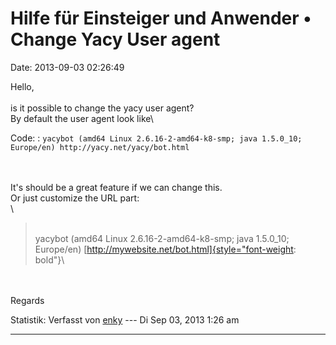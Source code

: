 Hilfe für Einsteiger und Anwender • Change Yacy User agent
==========================================================

Date: 2013-09-03 02:26:49

Hello,\
\
is it possible to change the yacy user agent?\
By default the user agent look like\

Code: 
:   `yacybot (amd64 Linux 2.6.16-2-amd64-k8-smp; java 1.5.0_10; Europe/en) http://yacy.net/yacy/bot.html`

\
\
It\'s should be a great feature if we can change this.\
Or just customize the URL part:\
\

> <div>
>
> \
> yacybot (amd64 Linux 2.6.16-2-amd64-k8-smp; java 1.5.0\_10; Europe/en)
> [http://mywebsite.net/bot.html]{style="font-weight: bold"}\
>
> </div>

\
\
Regards

Statistik: Verfasst von
[enky](http://forum.yacy-websuche.de/memberlist.php?mode=viewprofile&u=8996)
--- Di Sep 03, 2013 1:26 am

------------------------------------------------------------------------
